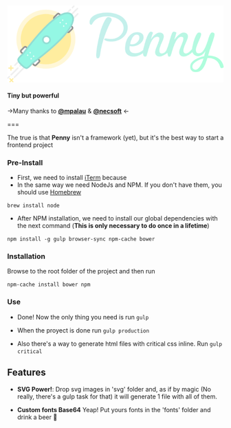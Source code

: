 ![PennyFramework](Penny.png)


#### Tiny but powerful

->Many thanks to [**@mpalau**](http:///twitter.com/mpalau) & [**@necsoft**](http:///twitter.com/necsoft) <-

===

The true is that **Penny** isn't a framework (yet), but it's the best way to start a frontend project

### Pre-Install

- First, we need to install [iTerm](https://www.iterm2.com/) because
- In the same way we need NodeJs and NPM. If you don't have them, you should use [Homebrew](http://brew.sh/)
```
brew install node
```
- After NPM installation, we need to install our global dependencies with the next command (**This is only necessary to do once in a lifetime**)
```
npm install -g gulp browser-sync npm-cache bower
```


### Installation

Browse to the root folder of the project and then run

```
npm-cache install bower npm
```


### Use

- Done! Now the only thing you need is run `gulp`

- When the proyect is done run `gulp production`

- Also there's a way to generate html files with critical css inline. Run `gulp critical`


## Features
- **SVG Power!**: Drop svg images in 'svg' folder and, as if by magic (No really, there's a gulp task for that) it will generate 1 file with all of them.

- **Custom fonts Base64** Yeap! Put yours fonts in the 'fonts' folder and drink a beer 🍺



